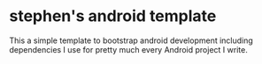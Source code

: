 # stephen's android template

This a simple template to bootstrap android development including dependencies I use for pretty much every Android project I write.
